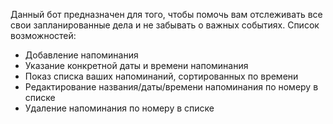 Данный бот предназначен для того, чтобы помочь вам отслеживать все свои запланированные дела и не забывать о важных событиях.
Список возможностей:
- Добавление напоминания
- Указание конкретной даты и времени напоминания
- Показ списка ваших напоминаний, сортированных по времени
- Редактирование названия/даты/времени напоминания по номеру в списке
- Удаление напоминания по номеру в списке
